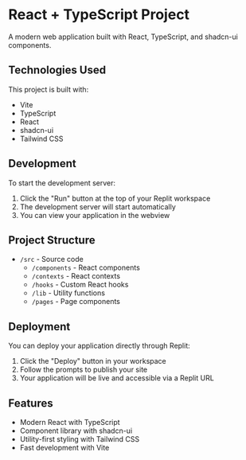 # React + TypeScript Project

A modern web application built with React, TypeScript, and shadcn-ui components.

## Technologies Used

This project is built with:
- Vite
- TypeScript
- React
- shadcn-ui
- Tailwind CSS

## Development

To start the development server:

1. Click the "Run" button at the top of your Replit workspace
2. The development server will start automatically
3. You can view your application in the webview

## Project Structure

- `/src` - Source code
  - `/components` - React components
  - `/contexts` - React contexts
  - `/hooks` - Custom React hooks
  - `/lib` - Utility functions
  - `/pages` - Page components


## Deployment

You can deploy your application directly through Replit:

1. Click the "Deploy" button in your workspace
2. Follow the prompts to publish your site
3. Your application will be live and accessible via a Replit URL

## Features

- Modern React with TypeScript
- Component library with shadcn-ui
- Utility-first styling with Tailwind CSS
- Fast development with Vite
